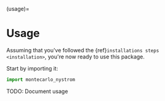 (usage)=

# Usage

Assuming that you've followed the {ref}`installations steps <installation>`, you're now ready to use this package.

Start by importing it:

```python
import montecarlo_nystrom
```

TODO: Document usage
